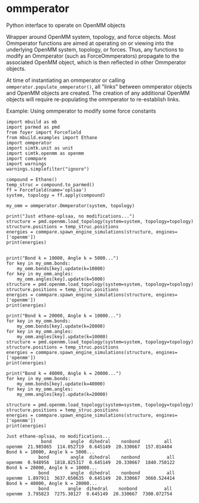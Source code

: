 # ommperator
Python interface to operate on OpenMM objects

Wrapper around OpenMM system, topology, and force objects.
Most Ommperator functions are aimed at operating on or viewing
into the underlying OpenMM system, topology, or forces. 
Thus, any functions to modify an Ommperator 
(such as ForceOmmperators) propagate to the
associated OpenMM object, which is then reflected in other
Ommperator objects.

At time of instantiating an ommperator or 
calling `ommperator.populate_ommperator()`,
all "links" between ommperator objects and OpenMM objects are created.
The creation of any additional OpenMM objects will require 
re-populating the ommperator to re-establish links.

Example: Using ommperator to modify some force constants
```python3
import mbuild as mb
import parmed as pmd
from foyer import Forcefield
from mbuild.examples import Ethane
import ommperator
import simtk.unit as unit
import simtk.openmm as openmm
import commpare
import warnings
warnings.simplefilter("ignore")

compound = Ethane()
temp_struc = compound.to_parmed()
ff = Forcefield(name='oplsaa')
system, topology = ff.apply(compound)

my_omm = ommperator.Ommperator(system, topology)

print("Just ethane-oplsaa, no modifications...")
structure = pmd.openmm.load_topology(system=system, topology=topology)
structure.positions = temp_struc.positions
energies = commpare.spawn_engine_simulations(structure, engines=['openmm'])
print(energies)


print("Bond k = 10000, Angle k = 5000...")
for key in my_omm.bonds:
    my_omm.bonds[key].update(k=10000)
for key in my_omm.angles:
    my_omm.angles[key].update(k=5000)
structure = pmd.openmm.load_topology(system=system, topology=topology)
structure.positions = temp_struc.positions
energies = commpare.spawn_engine_simulations(structure, engines=['openmm'])
print(energies)

print("Bond k = 20000, Angle k = 10000...")
for key in my_omm.bonds:
    my_omm.bonds[key].update(k=20000)
for key in my_omm.angles:
    my_omm.angles[key].update(k=10000)
structure = pmd.openmm.load_topology(system=system, topology=topology)
structure.positions = temp_struc.positions
energies = commpare.spawn_engine_simulations(structure, engines=['openmm'])
print(energies)

print("Bond k = 40000, Angle k = 20000...")
for key in my_omm.bonds:
    my_omm.bonds[key].update(k=40000)
for key in my_omm.angles:
    my_omm.angles[key].update(k=20000)

structure = pmd.openmm.load_topology(system=system, topology=topology)
structure.positions = temp_struc.positions
energies = commpare.spawn_engine_simulations(structure, engines=['openmm'])
print(energies)
```


```
Just ethane-oplsaa, no modifications...
             bond       angle  dihedral    nonbond         all
openmm  21.985865  114.052719  0.645149  20.330667  157.014404
Bond k = 10000, Angle k = 5000...
            bond        angle  dihedral    nonbond          all
openmm  0.948956  1818.825317  0.645149  20.330667  1840.750122
Bond k = 20000, Angle k = 10000...
            bond        angle  dihedral    nonbond          all
openmm  1.897911  3637.650635  0.645149  20.330667  3660.524414
Bond k = 40000, Angle k = 20000...
            bond       angle  dihedral    nonbond          all
openmm  3.795823  7275.30127  0.645149  20.330667  7300.072754
```
